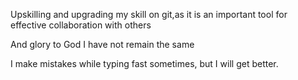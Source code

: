 Upskilling and upgrading my skill on git,as it is an important tool for effective collaboration with others

And glory to God I have not remain the same

I make mistakes while typing fast sometimes, but I will get better.
